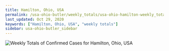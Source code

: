 ```yaml
---
title: Hamilton, Ohio, USA
permalink: /usa-ohio-butler/weekly_totals/usa-ohio-hamilton-weekly_totals.html
last_updated: Oct 29, 2020
keywords: ["Hamilton, Ohio, USA", "weekly totals"]
sidebar: usa-ohio-butler_sidebar
---
```


![Weekly Totals of Confirmed Cases for Hamilton, Ohio, USA](/covid_tracker/images/graphs/usa-ohio-hamilton-weekly_totals_graph.png)
